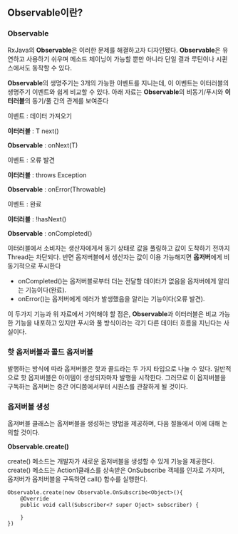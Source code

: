 ## Observable이란?



### Observable 

RxJava의 **Observable**은 이러한 문제를 해결하고자 디자인됐다. **Observable**은 유연하고 사용하기 쉬우며 메소드 체이닝이 가능할 뿐만 아니라 단일 결과 루틴이나 시퀸스에서도 동작할 수 있다. 

**Observable**의 생명주기는 3개의 가능한 이벤트를 지니는데, 이 이벤트는 이터러블의 생명주기 이벤트와 쉽게 비교할 수 있다.                        아래 자료는 **Observable**의 비동기/푸시와 **이터러블**의 동기/풀 간의 관계를 보여준다



 이벤트 : 데이터 가져오기

 **이터러블** : T next()

 **Observable** : onNext(T)



 이벤트 : 오류 발견

 **이터러블** : throws Exception

 **Observable** : onError(Throwable)

 

 이벤트 : 완료

 **이터러블** : !hasNext()

 **Observable** : onCompleted()



이터러블에서 소비자는 생산자에게서 동기 상태로 값을 풀링하고 값이 도착하기 전까지 Thread는 차단되다. 반면 옵저버블에서 생산자는 값이 이용 가능해지면 **옵저버**에게 비동기적으로 푸시한다

+ onCompleted()는 옵저버블로부터 더는 전달할 데이터가 없음을 옵저버에게 알리는 기능이다(완료).
+ onError()는 옵저버에게 에러가 발생했음을 알리는 기능이다(오류 발견).

이 두가지 기능과 위 자료에서 기억해야 할 점은, **Observable**과 이터러블은 비교 가능한 기능을 내포하고 있지만 푸시와 풀 방식이라는 각기 다른 데이터 흐름을 지닌다는 사실이다.



### 핫 옵저버블과 콜드 옵저버블

발행하는 방식에 따라 옵저버블은 핫과 콜드라는 두 가지 타입으로 나눌 수 있다. 일반적으로 핫 옵저버블은 아이템이 생성되자마자 발행을 시작한다. 그러므로 이 옵저버블을 구독하는 옵저버는 중간 어디쯤에서부터 시퀀스를 관찰하게 될 것이다.



### 옵저버블 생성

옵저버블 클래스는 옵저버블을 생성하는 방법을 제공하며, 다음 절들에서 이에 대해 논의할 것이다.



**Observable.create()**

create() 메소드는 개발자가 새로운 옵저버블을 생성할 수 있게 기능을 제공한다. create() 메소드는 Action1클래스를 상속받은 OnSubscribe 객체를 인자로 가지며, 옵저버가 옵저버블을 구독하면 call() 함수를 실행한다.

```
Observable.create(new Observable.OnSubscribe<Object>(){
	@Override
	public void call(Subscriber<? super Oject> subscriber) {
	
	}
})
```


